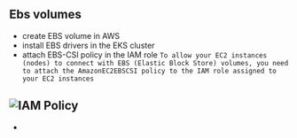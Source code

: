 ## Ebs volumes
- create EBS volume in AWS
- install EBS drivers in the EKS cluster
- attach EBS-CSI policy in the IAM role `To allow your EC2 instances (nodes) to connect with EBS (Elastic Block Store) volumes, you need to attach the AmazonEC2EBSCSI policy to the IAM role assigned to your EC2 instances`

## ![IAM Policy](../../assets/kubernetes/IMG_1474.heic)
- 